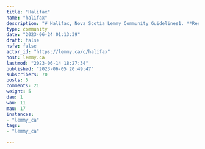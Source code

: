 ```yaml
---
title: "Halifax" 
name: "halifax"
description: "# Halifax, Nova Scotia Lemmy Community Guidelines1. **Respect**: All members must show respect to each other. This means no bullying, harassment, or personal attacks.2. **Local Focus**: This server is focused on Halifax, Nova Scotia. Please keep discussions and content relevant to our city and region. Topics might include local news, events, recommendations, and community issues.3. **No Spam**: Please avoid posting repetitive messages, advertisements, or irrelevant content. 4. **Privacy**: Do not share someone else's personal information without their consent. This includes addresses, phone numbers, and other sensitive information. 5. **No Illegal Content**: Sharing or promoting illegal activities is not allowed. This includes pirated content, drugs, or other illegal actions.6. **Safe-for-Work Content Only**: Keep your posts safe for all members. No explicit content, graphic violence, or hate speech is allowed. 7. **Politics and Religion**: Discussions about politics and religion are allowed, but they must be conducted respectfully and considerately. No flaming, trolling, or baiting is allowed.8. **Listen to the Moderators**: If a moderator or admin tells you to stop doing something, you must comply. If you have a problem with a moderation decision, take it up in private with the mod team.9. **Reporting**: If you see someone breaking the rules, don't respond in kind. Use the reporting function or contact a mod directly. 10. **Constructive Contributions**: Aim to make your contributions constructive, helpful, or insightful. We're all here to learn, share, and connect with each other.These guidelines are meant to create a welcoming, inclusive environment where all members can enjoy discussing Halifax and its surrounding areas. Violating these guidelines may result in warnings, mutes, or bans, depending on the severity and frequency of the violation. Thank you for making this a great community![You can join our discord on here](https://discord.gg/6J2a3FE)"
type: community
date: "2023-06-24 01:13:39"
draft: false
nsfw: false
actor_id: "https://lemmy.ca/c/halifax"
host: lemmy.ca
lastmod: "2023-06-14 18:27:34"
published: "2023-06-05 20:49:47"
subscribers: 70
posts: 5
comments: 21
weight: 5
dau: 1
wau: 11
mau: 17
instances:
- "lemmy_ca"
tags: 
- "lemmy_ca"

---
```


